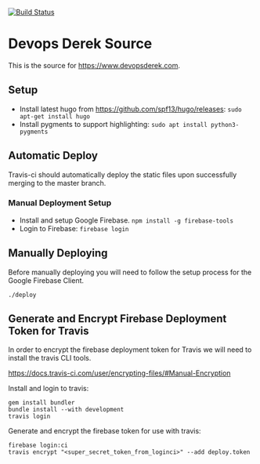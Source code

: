 [![Build Status](https://travis-ci.org/derektamsen/derektamsen.github.io-hugo.svg?branch=master)](https://travis-ci.org/derektamsen/derektamsen.github.io-hugo)

# Devops Derek Source
This is the source for https://www.devopsderek.com.

## Setup
- Install latest hugo from https://github.com/spf13/hugo/releases:
  `sudo apt-get install hugo`
- Install pygments to support highlighting:
  `sudo apt install python3-pygments`

## Automatic Deploy
Travis-ci should automatically deploy the static files upon successfully merging
to the master branch.

### Manual Deployment Setup
- Install and setup Google Firebase.
  `npm install -g firebase-tools`
- Login to Firebase:
  `firebase login`

## Manually Deploying
Before manually deploying you will need to follow the setup process for the Google Firebase Client.

`./deploy`

## Generate and Encrypt Firebase Deployment Token for Travis
In order to encrypt the firebase deployment token for Travis we will need to install
the travis CLI tools.

https://docs.travis-ci.com/user/encrypting-files/#Manual-Encryption

Install and login to travis:
```
gem install bundler
bundle install --with development
travis login
```

Generate and encrypt the firebase token for use with travis:
```
firebase login:ci
travis encrypt "<super_secret_token_from_loginci>" --add deploy.token
```
